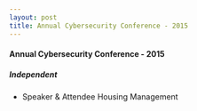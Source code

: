 ```yaml
---
layout: post
title: Annual Cybersecurity Conference - 2015
---
```


#### Annual Cybersecurity Conference - 2015
##### Independent
* Speaker & Attendee Housing Management 
